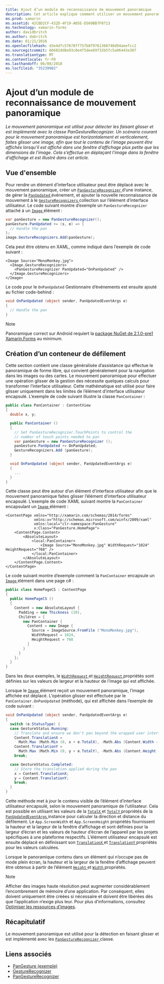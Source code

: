 ```yaml
---
title: Ajout d’un module de reconnaissance de mouvement panoramique
description: Cet article explique comment utiliser un mouvement panoramique pour horizontalement et verticalement faites glisser une image, afin que tout le contenu de l’image peuvent être affichés lorsqu’il est affiché dans une fenêtre d’affichage plus petite que les dimensions de l’image.
ms.prod: xamarin
ms.assetid: 42CBD2CF-432D-4F19-A05E-D569BB7F8713
ms.technology: xamarin-forms
author: davidbritch
ms.author: dabritch
ms.date: 01/21/2016
ms.openlocfilehash: d3e4dfc57678ff75fb8f9761360748d94aeefcc2
ms.sourcegitcommit: 66682dd8e93c0e4f5dee69f32b5fc5a96443e307
ms.translationtype: MT
ms.contentlocale: fr-FR
ms.lasthandoff: 06/08/2018
ms.locfileid: "35239982"
---
```

# <a name="adding-a-pan-gesture-recognizer"></a>Ajout d’un module de reconnaissance de mouvement panoramique

_Le mouvement panoramique est utilisé pour détecter les faisant glisser et est implémenté avec la classe PanGestureRecognizer. Un scénario courant pour le mouvement panoramique est horizontalement et verticalement, faites glisser une image, afin que tout le contenu de l’image peuvent être affichés lorsqu’il est affiché dans une fenêtre d’affichage plus petite que les dimensions de l’image. Cela s’effectue en déplaçant l’image dans la fenêtre d’affichage et est illustré dans cet article._

## <a name="overview"></a>Vue d'ensemble

Pour rendre un élément d’interface utilisateur peut être déplacé avec le mouvement panoramique, créer un [ `PanGestureRecognizer` ](https://developer.xamarin.com/api/type/Xamarin.Forms.PanGestureRecognizer/) d’une instance, de gérer la [ `PanUpdated` ](https://developer.xamarin.com/api/event/Xamarin.Forms.PanGestureRecognizer.PanUpdated/) événement, et ajouter la nouvelle reconnaissance de mouvement à le [ `GestureRecognizers` ](https://developer.xamarin.com/api/property/Xamarin.Forms.View.GestureRecognizers/) collection sur l’élément d’interface utilisateur. Le code suivant montre d’exemple un `PanGestureRecognizer` attaché à un [ `Image` ](https://developer.xamarin.com/api/type/Xamarin.Forms.Image/) élément :

```csharp
var panGesture = new PanGestureRecognizer();
panGesture.PanUpdated += (s, e) => {
  // Handle the pan
};
image.GestureRecognizers.Add(panGesture);
```

Cela peut être obtenu en XAML, comme indiqué dans l’exemple de code suivant :

```xaml
<Image Source="MonoMonkey.jpg">
  <Image.GestureRecognizers>
    <PanGestureRecognizer PanUpdated="OnPanUpdated" />
  </Image.GestureRecognizers>
</Image>
```

Le code pour le `OnPanUpdated` Gestionnaire d’événements est ensuite ajouté au fichier code-behind :

```csharp
void OnPanUpdated (object sender, PanUpdatedEventArgs e)
{
  // Handle the pan
}
```

> [!NOTE]
> Panoramique correct sur Android requiert la [package NuGet de 2.1.0-pre1 Xamarin.Forms](https://www.nuget.org/packages/Xamarin.Forms/2.1.0.6501-pre1) au minimum.

## <a name="creating-a-pan-container"></a>Création d’un conteneur de défilement

Cette section contient une classe généralisée d’assistance qui effectue le panoramique de forme libre, qui convient généralement pour la navigation dans les images ou des cartes. Le mouvement panoramique pour effectuer une opération glisser de la gestion des nécessite quelques calculs pour transformer l’interface utilisateur. Cette mathématique est utilisé pour faire glisser uniquement dans les limites de l’élément d’interface utilisateur encapsulé. L’exemple de code suivant illustre la classe `PanContainer` :

```csharp
public class PanContainer : ContentView
{
  double x, y;

  public PanContainer ()
  {
    // Set PanGestureRecognizer.TouchPoints to control the
    // number of touch points needed to pan
    var panGesture = new PanGestureRecognizer ();
    panGesture.PanUpdated += OnPanUpdated;
    GestureRecognizers.Add (panGesture);
  }

  void OnPanUpdated (object sender, PanUpdatedEventArgs e)
  {
    ...
  }
}
```

Cette classe peut être autour d’un élément d’interface utilisateur afin que le mouvement panoramique faites glisser l’élément d’interface utilisateur encapsulé. L’exemple de code XAML suivant montre la `PanContainer` encapsulant un [ `Image` ](https://developer.xamarin.com/api/type/Xamarin.Forms.Image/) élément :

```xaml
<ContentPage xmlns="http://xamarin.com/schemas/2014/forms"
             xmlns:x="http://schemas.microsoft.com/winfx/2009/xaml"
             xmlns:local="clr-namespace:PanGesture"
             x:Class="PanGesture.HomePage">
    <ContentPage.Content>
        <AbsoluteLayout>
            <local:PanContainer>
                <Image Source="MonoMonkey.jpg" WidthRequest="1024" HeightRequest="768" />
            </local:PanContainer>
        </AbsoluteLayout>
    </ContentPage.Content>
</ContentPage>
```

Le code suivant montre d’exemple comment la `PanContainer` encapsule un [ `Image` ](https://developer.xamarin.com/api/type/Xamarin.Forms.Image/) élément dans une page c# :

```csharp
public class HomePageCS : ContentPage
{
  public HomePageCS ()
  {
    Content = new AbsoluteLayout {
      Padding = new Thickness (20),
      Children = {
        new PanContainer {
          Content = new Image {
            Source = ImageSource.FromFile ("MonoMonkey.jpg"),
            WidthRequest = 1024,
            HeightRequest = 768
          }
        }
      }
    };
  }
}
```

Dans les deux exemples, le [ `WidthRequest` ](https://developer.xamarin.com/api/property/Xamarin.Forms.VisualElement.WidthRequest/) et [ `HeightRequest` ](https://developer.xamarin.com/api/property/Xamarin.Forms.VisualElement.HeightRequest/) propriétés sont définies sur les valeurs de largeur et la hauteur de l’image qui est affichée.

Lorsque le [ `Image` ](https://developer.xamarin.com/api/type/Xamarin.Forms.Image/) élément reçoit un mouvement panoramique, l’image affichée est déplacé. L’opération glisser est effectuée par le `PanContainer.OnPanUpdated` (méthode), qui est affichée dans l’exemple de code suivant :

```csharp
void OnPanUpdated (object sender, PanUpdatedEventArgs e)
{
  switch (e.StatusType) {
  case GestureStatus.Running:
    // Translate and ensure we don't pan beyond the wrapped user interface element bounds.
    Content.TranslationX =
      Math.Max (Math.Min (0, x + e.TotalX), -Math.Abs (Content.Width - App.ScreenWidth));
    Content.TranslationY =
      Math.Max (Math.Min (0, y + e.TotalY), -Math.Abs (Content.Height - App.ScreenHeight));
    break;

  case GestureStatus.Completed:
    // Store the translation applied during the pan
    x = Content.TranslationX;
    y = Content.TranslationY;
    break;
  }
}
```

Cette méthode met à jour le contenu visible de l’élément d’interface utilisateur encapsulé, selon le mouvement panoramique de l’utilisateur. Cela est possible en utilisant les valeurs de la [ `TotalX` ](https://developer.xamarin.com/api/property/Xamarin.Forms.PanUpdatedEventArgs.TotalX/) et [ `TotalY` ](https://developer.xamarin.com/api/property/Xamarin.Forms.PanUpdatedEventArgs.TotalY/) propriétés de la [ `PanUpdatedEventArgs` ](https://developer.xamarin.com/api/type/Xamarin.Forms.PanUpdatedEventArgs/) instance pour calculer la direction et distance du défilement. Le `App.ScreenWidth` et `App.ScreenHeight` propriétés fournissent la hauteur et la largeur de la fenêtre d’affichage et sont définies pour la largeur d’écran et les valeurs de hauteur d’écran de l’appareil par les projets spécifiques à une plateforme respectifs. L’élément utilisateur encapsulé est ensuite déplacé en définissant son [ `TranslationX` ](https://developer.xamarin.com/api/property/Xamarin.Forms.VisualElement.TranslationX/) et [ `TranslationY` ](https://developer.xamarin.com/api/property/Xamarin.Forms.VisualElement.TranslationY/) propriétés pour les valeurs calculées.

Lorsque le panoramique contenu dans un élément qui n’occupe pas de mode plein écran, la hauteur et la largeur de la fenêtre d’affichage peuvent être obtenus à partir de l’élément [ `Height` ](https://developer.xamarin.com/api/property/Xamarin.Forms.VisualElement.Height/) et [ `Width` ](https://developer.xamarin.com/api/property/Xamarin.Forms.VisualElement.Width/) propriétés.

> [!NOTE]
> Afficher des images haute résolution peut augmenter considérablement l’encombrement de mémoire d’une application. Par conséquent, elles doivent uniquement être créées si nécessaire et doivent être libérées dès que l’application n’exige plus leur. Pour plus d’informations, consultez [Optimiser les ressources d’images](~/xamarin-forms/deploy-test/performance.md#optimizeimages).

## <a name="summary"></a>Récapitulatif

Le mouvement panoramique est utilisé pour la détection en faisant glisser et est implémenté avec les [ `PanGestureRecognizer` ](https://developer.xamarin.com/api/type/Xamarin.Forms.PanGestureRecognizer/) classe.



## <a name="related-links"></a>Liens associés

- [PanGesture (exemple)](https://developer.xamarin.com/samples/xamarin-forms/WorkingWithGestures/PanGesture/)
- [GestureRecognizer](https://developer.xamarin.com/api/type/Xamarin.Forms.GestureRecognizer/)
- [PanGestureRecognizer](https://developer.xamarin.com/api/type/Xamarin.Forms.PanGestureRecognizer/)
